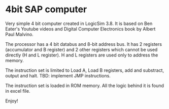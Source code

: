# 4bit SAP computer

Very simple 4 bit computer created in LogicSim 3.8.
It is based on Ben Eater's Youtube videos and Digital Computer Electronics book by Albert Paul Malvino.

The processor has a 4 bit databus and 8-bit address bus. It has 2 registers (accumulator and B register) and 2 other registers which cannot be used directly (H and L register). H and L registers are used only to address the memory.

The instruction set is limited to Load A, Load B registers, add and substract, output and halt.
TBD: implement JMP instructions.

The instruction set is loaded in ROM memory. All the logic behind it is found in excel file.

Enjoy!
